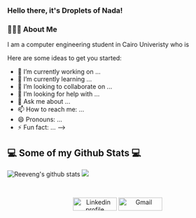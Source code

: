 ### Hello there, it's Droplets of Nada!

<div align="left"> 
  <h3> 👨🏻‍💻 About Me </h3>
    I am a computer engineering student in Cairo Univeristy who is
</div> 

Here are some ideas to get you started:

- 🔭 I’m currently working on ...
- 🌱 I’m currently learning ...
- 👯 I’m looking to collaborate on ...
- 🤔 I’m looking for help with ...
- 💬 Ask me about ...
- 📫 How to reach me: ...
- 😄 Pronouns: ...
- ⚡ Fun fact: ...
-->


## 💻 Some of my Github Stats 💻

![Reeveng's github stats](https://github-readme-stats.vercel.app/api?username=nadakhalled&show_icons=true&title_color=fff&icon_color=79ff97&text_color=9f9f9f&bg_color=151515)
<img src="https://github-readme-stats.vercel.app/api/top-langs/?username=nadakhalled&theme=radical&layout=compact&height=28" />

<br>
<p align="center">
    <a href="https://www.linkedin.com/in/nada-elkhamy-5402b6188/"><img alt="Linkedin profile" title="Linkedin" src="https://raw.githubusercontent.com/Thomas-George-T/Thomas-George-T/master/assets/linkedin.svg" width="100" height="30" /></a>
    <a href="mailto:nadaelkhamy@gmail.com"><img alt="Gmail" src="https://raw.githubusercontent.com/Thomas-George-T/Thomas-George-T/master/assets/google-gmail.svg" title="Email" width="100" height="30" /></a>
